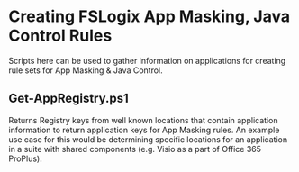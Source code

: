 # Creating FSLogix App Masking, Java Control Rules

Scripts here can be used to gather information on applications for creating rule sets for App Masking & Java Control.

## Get-AppRegistry.ps1

Returns Registry keys from well known locations that contain application information to return application keys for App Masking rules. An example use case for this would be determining specific locations for an application in a suite with shared components (e.g. Visio as a part of Office 365 ProPlus).